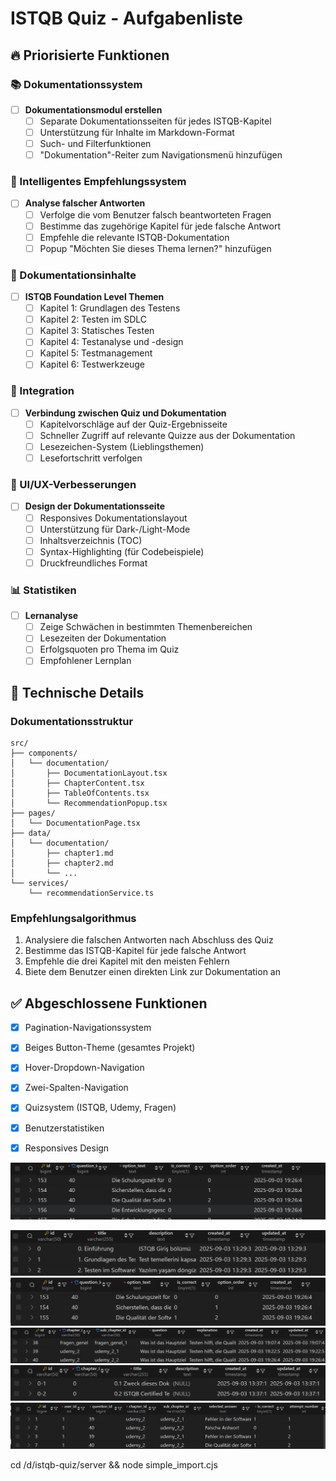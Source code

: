 # ISTQB Quiz - Aufgabenliste

## 🔥 Priorisierte Funktionen

### 📚 Dokumentationssystem

- [ ] **Dokumentationsmodul erstellen**
  - [ ] Separate Dokumentationsseiten für jedes ISTQB-Kapitel
  - [ ] Unterstützung für Inhalte im Markdown-Format
  - [ ] Such- und Filterfunktionen
  - [ ] "Dokumentation"-Reiter zum Navigationsmenü hinzufügen

### 🎯 Intelligentes Empfehlungssystem

- [ ] **Analyse falscher Antworten**
  - [ ] Verfolge die vom Benutzer falsch beantworteten Fragen
  - [ ] Bestimme das zugehörige Kapitel für jede falsche Antwort
  - [ ] Empfehle die relevante ISTQB-Dokumentation
  - [ ] Popup "Möchten Sie dieses Thema lernen?" hinzufügen

### 📖 Dokumentationsinhalte

- [ ] **ISTQB Foundation Level Themen**
  - [ ] Kapitel 1: Grundlagen des Testens
  - [ ] Kapitel 2: Testen im SDLC
  - [ ] Kapitel 3: Statisches Testen
  - [ ] Kapitel 4: Testanalyse und -design
  - [ ] Kapitel 5: Testmanagement
  - [ ] Kapitel 6: Testwerkzeuge

### 🔗 Integration

- [ ] **Verbindung zwischen Quiz und Dokumentation**
  - [ ] Kapitelvorschläge auf der Quiz-Ergebnisseite
  - [ ] Schneller Zugriff auf relevante Quizze aus der Dokumentation
  - [ ] Lesezeichen-System (Lieblingsthemen)
  - [ ] Lesefortschritt verfolgen

### 🎨 UI/UX-Verbesserungen

- [ ] **Design der Dokumentationsseite**
  - [ ] Responsives Dokumentationslayout
  - [ ] Unterstützung für Dark-/Light-Mode
  - [ ] Inhaltsverzeichnis (TOC)
  - [ ] Syntax-Highlighting (für Codebeispiele)
  - [ ] Druckfreundliches Format

### 📊 Statistiken

- [ ] **Lernanalyse**
  - [ ] Zeige Schwächen in bestimmten Themenbereichen
  - [ ] Lesezeiten der Dokumentation
  - [ ] Erfolgsquoten pro Thema im Quiz
  - [ ] Empfohlener Lernplan

## 🔧 Technische Details

### Dokumentationsstruktur

```
src/
├── components/
│   └── documentation/
│       ├── DocumentationLayout.tsx
│       ├── ChapterContent.tsx
│       ├── TableOfContents.tsx
│       └── RecommendationPopup.tsx
├── pages/
│   └── DocumentationPage.tsx
├── data/
│   └── documentation/
│       ├── chapter1.md
│       ├── chapter2.md
│       └── ...
└── services/
    └── recommendationService.ts
```

### Empfehlungsalgorithmus

1. Analysiere die falschen Antworten nach Abschluss des Quiz
2. Bestimme das ISTQB-Kapitel für jede falsche Antwort
3. Empfehle die drei Kapitel mit den meisten Fehlern
4. Biete dem Benutzer einen direkten Link zur Dokumentation an

## ✅ Abgeschlossene Funktionen

- [x] Pagination-Navigationssystem
- [x] Beiges Button-Theme (gesamtes Projekt)
- [x] Hover-Dropdown-Navigation
- [x] Zwei-Spalten-Navigation
- [x] Quizsystem (ISTQB, Udemy, Fragen)
- [x] Benutzerstatistiken
- [x] Responsives Design


![alt text](image.png)

![alt text](image-1.png)
![alt text](image-2.png)
![alt text](image-3.png)
![alt text](image-4.png)
![alt text](image-5.png)


cd /d/istqb-quiz/server && node simple_import.cjs